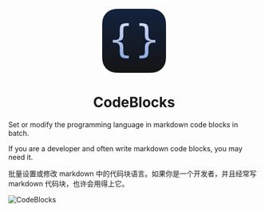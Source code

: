 <p align="center">
  <img src="https://raw.githubusercontent.com/tisfeng/ImageBed/main/uPic/CodeBlock.png" height="128">
  <h1 align="center">CodeBlocks</h1>
</p>


Set or modify the programming language in markdown code blocks in batch.

If you are a developer and often write markdown code blocks, you may need it.

批量设置或修改 markdown 中的代码块语言。如果你是一个开发者，并且经常写 markdown 代码块，也许会用得上它。

![CodeBlocks](https://user-images.githubusercontent.com/25194972/178324039-5c6415d4-fe8b-458f-917e-f62a887e3592.gif)